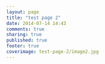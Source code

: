 ```yaml
---
layout: page
title: "test page 2"
date: 2014-07-14 14:43
comments: true
sharing: true
published: true
footer: true
coverimage: test-page-2/image2.jpg
---
```

